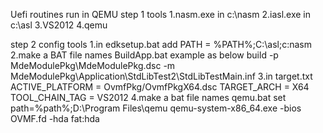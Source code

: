Uefi routines run in QEMU
step 1 tools
1.nasm.exe in c:\nasm
2.iasl.exe in c:\asl
3.VS2012
4.qemu

step 2 config tools
1.in edksetup.bat
  add PATH = %PATH%;C:\asl;c:nasm 
2.make a BAT file names BuildApp.bat example as below
  build -p MdeModulePkg\MdeModulePkg.dsc -m MdeModulePkg\Application\StdLibTest2\StdLibTestMain.inf
3.in target.txt
  ACTIVE_PLATFORM       = OvmfPkg/OvmfPkgX64.dsc
  TARGET_ARCH           = X64
  TOOL_CHAIN_TAG        = VS2012
4.make a bat file names qemu.bat
  set path=%path%;D:\Program Files\qemu
  qemu-system-x86_64.exe -bios OVMF.fd -hda fat:hda
